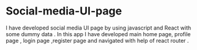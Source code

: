 # Social-media-UI-page
I have developed social media UI page by using javascript and React with some dummy data . In this app  I have developed main home page, profile page , login page ,register page and navigated with help of react router .
